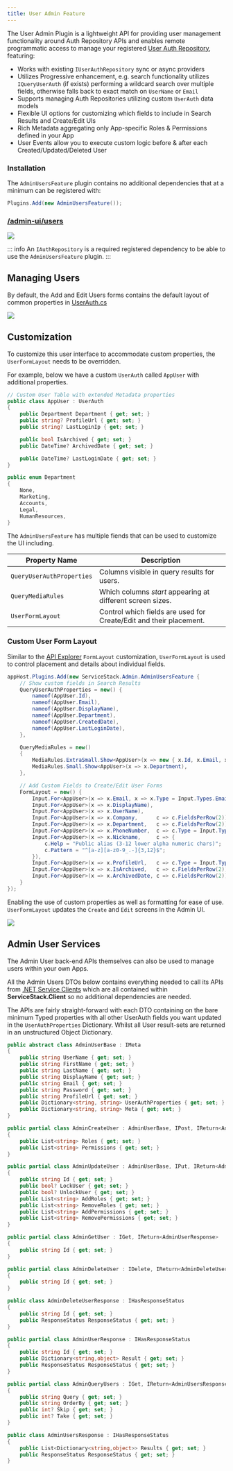 ```yaml
---
title: User Admin Feature
---
```


The User Admin Plugin is a lightweight API for providing user management functionality around Auth Repository APIs and enables remote programmatic access to manage your registered [User Auth Repository](/auth/authentication-and-authorization#user-auth-repository), featuring:

 - Works with existing `IUserAuthRepository` sync or async providers
 - Utilizes Progressive enhancement, e.g. search functionality utilizes `IQueryUserAuth` (if exists) performing a wildcard search over multiple fields, otherwise falls back to exact match on `UserName` or `Email`
 - Supports managing Auth Repositories utilizing custom `UserAuth` data models
 - Flexible UI options for customizing which fields to include in Search Results and Create/Edit UIs
 - Rich Metadata aggregating only App-specific Roles & Permissions defined in your App
 - User Events allow you to execute custom logic before & after each Created/Updated/Deleted User

### Installation

The `AdminUsersFeature` plugin contains no additional dependencies that at a minimum can be registered with:

```csharp
Plugins.Add(new AdminUsersFeature());
```

<div class="not-prose"> 
<a href="https://razor-pages.web-templates.io/admin-ui">
    <h3 class="text-center font-medium text-3xl mb-3">/admin-ui/users</h3>
    <div class="block p-4 rounded shadow hover:shadow-lg">
        <img src="/img/pages/admin-ui/users.png">
    </div>
</a>
</div>

::: info
An `IAuthRepository` is a required registered dependency to be able to use the `AdminUsersFeature` plugin.
:::

## Managing Users

By default, the Add and Edit Users forms contains the default layout of common properties in [UserAuth.cs](https://github.com/ServiceStack/ServiceStack/blob/master/src/ServiceStack/Auth/UserAuth.cs)

<div class="flex justify-center py-8">
    <a href="https://razor-pages.web-templates.io/admin-ui/users?edit=2">
        <img src="/img/pages/admin-ui/users-edit-default.png" style="max-width:800px;">
    </a>
</div>

## Customization

To customize this user interface to accommodate custom properties, the `UserFormLayout` needs to be overridden.

For example, below we have a custom `UserAuth` called `AppUser` with additional properties.

```csharp
// Custom User Table with extended Metadata properties
public class AppUser : UserAuth
{
    public Department Department { get; set; }
    public string? ProfileUrl { get; set; }
    public string? LastLoginIp { get; set; }

    public bool IsArchived { get; set; }
    public DateTime? ArchivedDate { get; set; }

    public DateTime? LastLoginDate { get; set; }
}

public enum Department
{
    None,
    Marketing,
    Accounts,
    Legal,
    HumanResources,
}
```

The `AdminUsersFeature` has multiple fiends that can be used to customize the UI including.

| Property Name             | Description                                                        |
|---------------------------|--------------------------------------------------------------------|
| `QueryUserAuthProperties` | Columns visible in query results for users.                        |
| `QueryMediaRules`         | Which columns *start* appearing at different screen sizes.         |
| `UserFormLayout`          | Control which fields are used for Create/Edit and their placement. |

### Custom User Form Layout

Similar to the [API Explorer](./api-explorer.md#formlayout) `FormLayout` customization, `UserFormLayout` is used to control placement and details about individual fields.

```csharp
appHost.Plugins.Add(new ServiceStack.Admin.AdminUsersFeature {
    // Show custom fields in Search Results
    QueryUserAuthProperties = new() {
        nameof(AppUser.Id),
        nameof(AppUser.Email),
        nameof(AppUser.DisplayName),
        nameof(AppUser.Department),
        nameof(AppUser.CreatedDate),
        nameof(AppUser.LastLoginDate),
    },

    QueryMediaRules = new()
    {
        MediaRules.ExtraSmall.Show<AppUser>(x => new { x.Id, x.Email, x.DisplayName }),
        MediaRules.Small.Show<AppUser>(x => x.Department),
    },

    // Add Custom Fields to Create/Edit User Forms
    FormLayout = new() {
        Input.For<AppUser>(x => x.Email, x => x.Type = Input.Types.Email),
        Input.For<AppUser>(x => x.DisplayName),
        Input.For<AppUser>(x => x.UserName),
        Input.For<AppUser>(x => x.Company,      c => c.FieldsPerRow(2)),
        Input.For<AppUser>(x => x.Department,   c => c.FieldsPerRow(2)),
        Input.For<AppUser>(x => x.PhoneNumber,  c => c.Type = Input.Types.Tel),
        Input.For<AppUser>(x => x.Nickname,     c => {
            c.Help = "Public alias (3-12 lower alpha numeric chars)";
            c.Pattern = "^[a-z][a-z0-9_.-]{3,12}$";
        }),
        Input.For<AppUser>(x => x.ProfileUrl,   c => c.Type = Input.Types.Url),
        Input.For<AppUser>(x => x.IsArchived,   c => c.FieldsPerRow(2)),
        Input.For<AppUser>(x => x.ArchivedDate, c => c.FieldsPerRow(2)),
    }
});
```

Enabling the use of custom properties as well as formatting for ease of use. `UserFormLayout` updates the `Create` and `Edit` screens in the Admin UI.

<div class="flex justify-center py-8">
    <a href="https://razor-pages.web-templates.io/admin-ui/users?edit=2">
        <img src="/img/pages/admin-ui/users-edit-custom.png" style="max-width:800px;">
    </a>
</div>

## Admin User Services

The Admin User back-end APIs themselves can also be used to manage users within your own Apps. 

All the Admin Users DTOs below contains everything needed to call its APIs from [.NET Service Clients](/csharp-client) which are all contained within **ServiceStack.Client** so no additional dependencies are needed.

The APIs are fairly straight-forward with each DTO containing on the bare minimum Typed properties with all other UserAuth fields you want updated in the `UserAuthProperties` Dictionary. Whilst all User result-sets are returned in an unstructured Object Dictionary.

```csharp
public abstract class AdminUserBase : IMeta
{
    public string UserName { get; set; }
    public string FirstName { get; set; }
    public string LastName { get; set; }
    public string DisplayName { get; set; }
    public string Email { get; set; }
    public string Password { get; set; }
    public string ProfileUrl { get; set; }
    public Dictionary<string, string> UserAuthProperties { get; set; }
    public Dictionary<string, string> Meta { get; set; }
}

public partial class AdminCreateUser : AdminUserBase, IPost, IReturn<AdminUserResponse>
{
    public List<string> Roles { get; set; }
    public List<string> Permissions { get; set; }
}

public partial class AdminUpdateUser : AdminUserBase, IPut, IReturn<AdminUserResponse>
{
    public string Id { get; set; }
    public bool? LockUser { get; set; }
    public bool? UnlockUser { get; set; }
    public List<string> AddRoles { get; set; }
    public List<string> RemoveRoles { get; set; }
    public List<string> AddPermissions { get; set; }
    public List<string> RemovePermissions { get; set; }
}

public partial class AdminGetUser : IGet, IReturn<AdminUserResponse>
{
    public string Id { get; set; }
}

public partial class AdminDeleteUser : IDelete, IReturn<AdminDeleteUserResponse>
{
    public string Id { get; set; }
}

public class AdminDeleteUserResponse : IHasResponseStatus
{
    public string Id { get; set; }
    public ResponseStatus ResponseStatus { get; set; }
}

public partial class AdminUserResponse : IHasResponseStatus
{
    public string Id { get; set; }
    public Dictionary<string,object> Result { get; set; }
    public ResponseStatus ResponseStatus { get; set; }
}

public partial class AdminQueryUsers : IGet, IReturn<AdminUsersResponse>
{
    public string Query { get; set; }
    public string OrderBy { get; set; }
    public int? Skip { get; set; }
    public int? Take { get; set; }
}

public class AdminUsersResponse : IHasResponseStatus
{
    public List<Dictionary<string,object>> Results { get; set; }
    public ResponseStatus ResponseStatus { get; set; }
}
```
